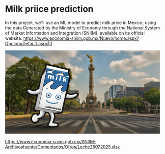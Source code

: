 # Milk priice prediction 

In this project, we'll use an ML model to predict milk price in Mexico, using the data Generated by the Ministry of Economy through the National System of Market Information and Integration (SNIIM), available on its official website: https://www.economia-sniim.gob.mx/Nuevo/home.aspx?Opcion=Default.aspx|0

![alt text](image.png)

https://www.economia-sniim.gob.mx/SNIIM-Archivosfuente/Comentarios/Otros/Leche25072025.xlsx



